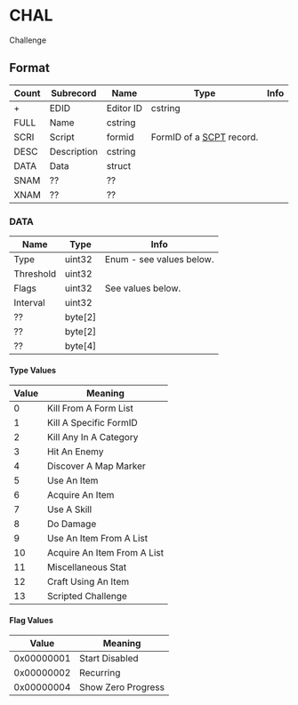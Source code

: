 CHAL
====

Challenge

## Format

Count | Subrecord | Name | Type | Info
------|-----------|------|------|-----
+ | EDID | Editor ID | cstring |
 | FULL | Name | cstring |
 | SCRI | Script | formid | FormID of a [SCPT](SCPT.md) record.
 | DESC | Description | cstring |
 | DATA | Data | struct |
 | SNAM | ?? | ?? |
 | XNAM | ?? | ?? |

### DATA

Name | Type | Info
-----|------|-----
Type | uint32 | Enum - see values below.
Threshold | uint32 |
Flags | uint32 | See values below.
Interval | uint32 |
?? | byte[2] |
?? | byte[2] |
?? | byte[4] |

#### Type Values

Value | Meaning
------|--------
0 | Kill From A Form List
1 | Kill A Specific FormID
2 | Kill Any In A Category
3 | Hit An Enemy
4 | Discover A Map Marker
5 | Use An Item
6 | Acquire An Item
7 | Use A Skill
8 | Do Damage
9 | Use An Item From A List
10 | Acquire An Item From A List
11 | Miscellaneous Stat
12 | Craft Using An Item
13 | Scripted Challenge

#### Flag Values

Value | Meaning
------|--------
0x00000001 | Start Disabled
0x00000002 | Recurring
0x00000004 | Show Zero Progress
